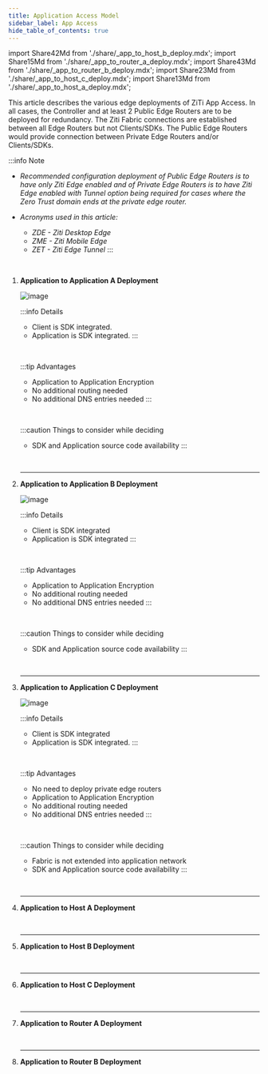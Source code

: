 ```yaml
---
title: Application Access Model
sidebar_label: App Access
hide_table_of_contents: true
---
```


import Share42Md from './share/_app_to_host_b_deploy.mdx';
import Share15Md from './share/_app_to_router_a_deploy.mdx';
import Share43Md from './share/_app_to_router_b_deploy.mdx';
import Share23Md from './share/_app_to_host_c_deploy.mdx';
import Share13Md from './share/_app_to_host_a_deploy.mdx';

This article describes the various edge deployments of ZiTi App Access. In all cases, the Controller and at least 2 Public Edge Routers are to be deployed for redundancy. The Ziti Fabric connections are established between all Edge Routers but not Clients/SDKs. The Public Edge Routers would provide connection between Private Edge Routers and/or Clients/SDKs.

:::info Note

- *Recommended configuration deployment of Public Edge Routers is to have only Ziti Edge enabled and of Private Edge Routers is to have Ziti Edge enabled with Tunnel option being required for cases where the Zero Trust domain ends at the private edge router.*

- *Acronyms used in this article:*
  - *ZDE - Ziti Desktop Edge*
  - *ZME - Ziti Mobile Edge*
  - *ZET - Ziti Edge Tunnel*
:::

&nbsp;

1. **Application to Application A Deployment**
    &nbsp;

    ![image](/img/deployment-architecture/app_to_app_a_deploy.png)

    :::info Details
    - Client is SDK integrated.
    - Application is SDK integrated.
    :::

    &nbsp;

    :::tip Advantages
    - Application to Application Encryption 
    - No additional routing needed
    - No additional DNS entries needed
    :::

    &nbsp;

    :::caution Things to consider while deciding
    - SDK and Application source code availability
    :::

    &nbsp;

    ---
1. **Application to Application B Deployment**
    &nbsp;

    ![image](/img/deployment-architecture/app_to_app_b_deploy.png)

    :::info Details
    - Client is SDK integrated
    - Application is SDK integrated
    :::

    &nbsp;

    :::tip Advantages
    - Application to Application Encryption 
    - No additional routing needed
    - No additional DNS entries needed
    :::

    &nbsp;

    :::caution Things to consider while deciding
    - SDK and Application source code availability
    :::

    &nbsp;

    ---
1. **Application to Application C Deployment**
    &nbsp;
    
    ![image](/img/deployment-architecture/app_to_app_c_deploy.png)

    :::info Details
    - Client is SDK integrated
    - Application is SDK integrated.
    :::

    &nbsp;
    
    :::tip Advantages
    - No need to deploy private edge routers
    - Application to Application Encryption 
    - No additional routing needed
    - No additional DNS entries needed
    :::

    &nbsp;
        
    :::caution Things to consider while deciding
    - Fabric is not extended into application network
    - SDK and Application source code availability
    :::

    &nbsp;

    ---
1. **Application to Host A Deployment**
    &nbsp;

    <Share13Md />

    &nbsp;

    ---
1. **Application to Host B Deployment**
    &nbsp;

    <Share42Md />

    &nbsp;

    --- 
1. **Application to Host C Deployment**
    &nbsp; 

    <Share23Md />
    
    &nbsp;
 
    ---    
1. **Application to Router A Deployment**
    &nbsp;

    <Share15Md />

    &nbsp;

    --- 
1. **Application to Router B Deployment**
    &nbsp;

    <Share43Md />


